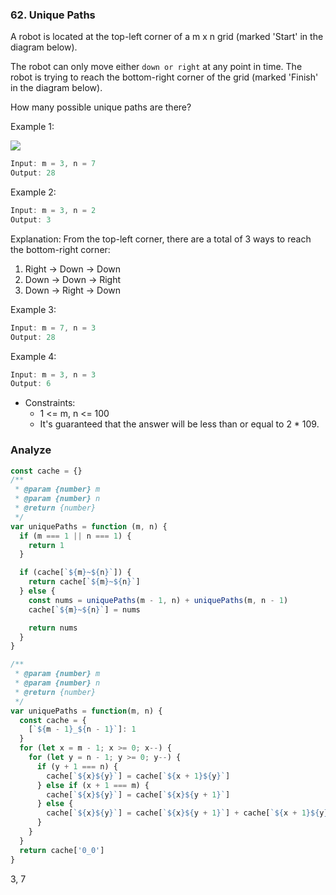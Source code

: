 ### 62. Unique Paths

A robot is located at the top-left corner of a m x n grid (marked 'Start' in the diagram below).

The robot can only move either `down or right` at any point in time. The robot is trying to reach the bottom-right corner of the grid (marked 'Finish' in the diagram below).

How many possible unique paths are there?

Example 1:

![](https://assets.leetcode.com/uploads/2018/10/22/robot_maze.png)

```js
Input: m = 3, n = 7
Output: 28
```

Example 2:

```js
Input: m = 3, n = 2
Output: 3
```

Explanation:
From the top-left corner, there are a total of 3 ways to reach the bottom-right corner:
1. Right -> Down -> Down
2. Down -> Down -> Right
3. Down -> Right -> Down

Example 3:

```js
Input: m = 7, n = 3
Output: 28
```

Example 4:

```js
Input: m = 3, n = 3
Output: 6
```

* Constraints:
  * 1 <= m, n <= 100
  * It's guaranteed that the answer will be less than or equal to 2 * 109.

### Analyze

```js
const cache = {}
/**
 * @param {number} m
 * @param {number} n
 * @return {number}
 */
var uniquePaths = function (m, n) {
  if (m === 1 || n === 1) {
    return 1
  }

  if (cache[`${m}~${n}`]) {
    return cache[`${m}~${n}`]
  } else {
    const nums = uniquePaths(m - 1, n) + uniquePaths(m, n - 1)
    cache[`${m}~${n}`] = nums

    return nums
  }
}
```

















```js
/**
 * @param {number} m
 * @param {number} n
 * @return {number}
 */
var uniquePaths = function(m, n) {
  const cache = {
    [`${m - 1}_${n - 1}`]: 1
  }
  for (let x = m - 1; x >= 0; x--) {
    for (let y = n - 1; y >= 0; y--) {
      if (y + 1 === n) {
        cache[`${x}${y}`] = cache[`${x + 1}${y}`]
      } else if (x + 1 === m) {
        cache[`${x}${y}`] = cache[`${x}${y + 1}`]
      } else {
        cache[`${x}${y}`] = cache[`${x}${y + 1}`] + cache[`${x + 1}${y}`]
      }
    }
  }
  return cache['0_0']
}
```

3, 7